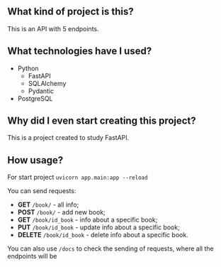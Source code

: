 ## What kind of project is this?
This is an API with 5 endpoints.

## What technologies have I used?
- Python
  - FastAPI
  - SQLAlchemy
  - Pydantic
- PostgreSQL

## Why did I even start creating this project?
This is a project created to study FastAPI.

## How usage?
For start project `uvicorn app.main:app --reload`

You can send requests:
- **GET** `/book/` - all info;
- **POST** `/book/` - add new book;
- **GET** `/book/id_book` - info about a specific book;
- **PUT** `/book/id_book` - update info about a specific book;
- **DELETE** `/book/id_book` - delete info about a specific book.

You can also use `/docs` to check the sending of requests, where all the endpoints will be